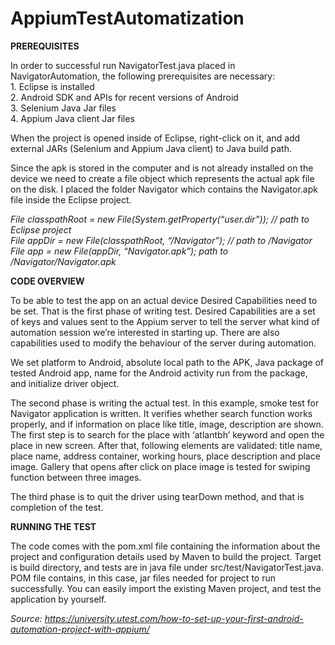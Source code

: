 # AppiumTestAutomatization

<b>PREREQUISITES</b>

In order to successful run NavigatorTest.java placed in NavigatorAutomation, the following prerequisites are necessary:
<br/>1. Eclipse is installed
<br/>2. Android SDK and APIs for recent versions of Android
<br/>3. Selenium Java Jar files
<br/>4. Appium Java client Jar files

When the project is opened inside of Eclipse, right-click on it, and add external JARs (Selenium and Appium Java client) to Java build path.

Since the apk is stored in the computer and is not already installed on the device we need to create a file object which represents the actual apk file on the disk. I placed the folder Navigator which contains the Navigator.apk file inside the Eclipse project.

<i>File classpathRoot = new File(System.getProperty(“user.dir”)); // path to Eclipse project
<br/>File appDir = new File(classpathRoot, “/Navigator”); // path to <project folder>/Navigator
<br/>File app = new File(appDir, “Navigator.apk”); path to <project folder>/Navigator/Navigator.apk</i>


<b>CODE OVERVIEW</b>

To be able to test the app on an actual device Desired Capabilities need to be set. That is the first phase of writing test. Desired Capabilities are a set of keys and values sent to the Appium server to tell the server what kind of automation session we’re interested in starting up. There are also capabilities used to modify the behaviour of the server during automation.

We set platform to Android, absolute local path to the APK, Java package of tested Android app, name for the Android activity run from the package, and initialize driver object.

The second phase is writing the actual test. In this example, smoke test for Navigator application is written. It verifies whether search function works properly, and if information on place like title, image, description are shown. The first step is to search for the place with ‘atlantbh’ keyword and open the place in new screen. After that, following elements are validated: title name, place name, address container, working hours, place description and place image. Gallery that opens after click on place image is tested for swiping function between three images.

The third phase is to quit the driver using tearDown method, and that is completion of the test.


<b>RUNNING THE TEST</b>

The code comes with the pom.xml file containing the information about the project and configuration details used by Maven to build the project. Target is build directory, and tests are in java file under src/test/NavigatorTest.java. POM file contains, in this case, jar files needed for project to run successfully. 
You can easily import the existing Maven project, and test the application by yourself. 


<i>Source: https://university.utest.com/how-to-set-up-your-first-android-automation-project-with-appium/</i>


